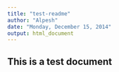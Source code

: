 ```yaml
---
title: "test-readme"
author: "Alpesh"
date: "Monday, December 15, 2014"
output: html_document
---
```


## This is a test document
